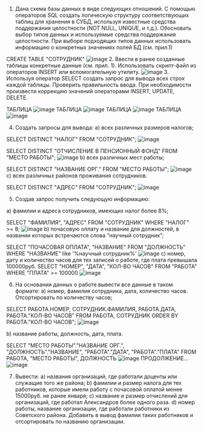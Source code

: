 1.	Дана схема базы данных в виде следующих отношений.  С помощью операторов SQL создать логическую структуру соответствующих таблиц для хранения в СУБД, используя известные средства поддержания целостности (NOT NULL, UNIQUE, и т.д.). Обосновать выбор типов данных и используемые средства поддержания целостности. При выборе подходящих типов данных использовать информацию о конкретных значениях полей БД (см. прил.1)

CREATE TABLE "СОТРУДНИК"
![image](https://user-images.githubusercontent.com/64357780/115071738-0bba8b80-9f10-11eb-92c5-1b9aa75d477b.png)
2.  Ввести в ранее созданные таблицы конкретные данные (см. прил. 1). Использовать скрипт-файл из операторов INSERT или вспомогательную утилиту.
![image](https://user-images.githubusercontent.com/64357780/114872776-109a1500-9e14-11eb-9a19-6b1db9a3a1a7.png)
3.  Используя оператор SELECT создать запрос для вывода всех строк каждой таблицы. Проверить правильность ввода. При необходимости произвести коррекцию значений операторами INSERT, UPDATE, DELETE. 

ТАБЛИЦА
![image](https://user-images.githubusercontent.com/64357780/114874629-ecd7ce80-9e15-11eb-97e2-42bdb453624a.png)
ТАБЛИЦА
![image](https://user-images.githubusercontent.com/64357780/114874759-109b1480-9e16-11eb-9940-d1e2feffdd68.png)
ТАБЛИЦА
![image](https://user-images.githubusercontent.com/64357780/114874824-214b8a80-9e16-11eb-91d7-9b530163ba3c.png)
ТАБЛИЦА
![image](https://user-images.githubusercontent.com/64357780/114874877-2f011000-9e16-11eb-9ae2-be7f5289009f.png)

4.	Создать запросы для вывода:
a)	всех различных размеров налогов;

SELECT DISTINCT "НАЛОГ" FROM "СОТРУДНИК";
![image](https://user-images.githubusercontent.com/64357780/114876777-198ce580-9e18-11eb-8efa-7549d65d5a37.png)

SELECT DISTINCT "ОТЧИСЛЕНИЕ В ПЕНСИОННЫЙ ФОНД" FROM "МЕСТО РАБОТЫ";
![image](https://user-images.githubusercontent.com/64357780/114877129-6ffa2400-9e18-11eb-9102-6c6615a37727.png)
b)	всех различных мест работы;

SELECT DISTINCT "НАЗВАНИЕ ОРГ." FROM "МЕСТО РАБОТЫ";
![image](https://user-images.githubusercontent.com/64357780/114877827-1a724700-9e19-11eb-9b79-423d5408c2f2.png)
c)	всех различных районов проживания сотрудников.

SELECT DISTINCT "АДРЕС" FROM "СОТРУДНИК";
![image](https://user-images.githubusercontent.com/64357780/114878131-5c02f200-9e19-11eb-936f-2b3212beed0b.png)

5.	Создав запрос получить следующую информацию:

a)	фамилии и адреса сотрудников, имеющих налог более 8%;

SELECT "ФАМИЛИЯ", "АДРЕС" FROM "СОТРУДНИК" WHERE "НАЛОГ" >= 8;
![image](https://user-images.githubusercontent.com/64357780/114880130-3a0a6f00-9e1b-11eb-95fd-c8794530e29f.png)
b)	почасовую оплату и название для должностей, в названии которых встречаются слова “научный сотрудник”;

SELECT "ПОЧАСОВАЯ ОПЛАТА", "НАЗВАНИЕ" FROM "ДОЛЖНОСТЬ" WHERE "НАЗВАНИЕ" like '%научный сотрудник%'
![image](https://user-images.githubusercontent.com/64357780/114918651-bf544a80-9e40-11eb-8fe4-f75161b94c8c.png)
c)	номер, дату и количество часов для тех записей о работе, где плата превышала 100000руб.
SELECT "НОМЕР", "ДАТА", "КОЛ-ВО ЧАСОВ" FROM "РАБОТА" WHERE "ПЛАТА" >= 100000
![image](https://user-images.githubusercontent.com/64357780/114918849-fe829b80-9e40-11eb-8b78-2ad4a0799cbe.png)

6.	На основании данных о работе вывести все данные в таком формате:
a)	номер, фамилия сотрудника, дата, количество часов. Отсортировать по количеству часов;

SELECT РАБОТА.НОМЕР, СОТРУДНИК.ФАМИЛИЯ, РАБОТА.ДАТА, РАБОТА."КОЛ-ВО ЧАСОВ" FROM РАБОТА, СОТРУДНИК ORDER BY РАБОТА."КОЛ-ВО ЧАСОВ";
![image](https://user-images.githubusercontent.com/64357780/114922257-e4e35300-9e44-11eb-8885-b886684f16e4.png)


b)	название работы, должность, дата, плата.

SELECT "МЕСТО РАБОТЫ"."НАЗВАНИЕ ОРГ.", "ДОЛЖНОСТЬ"."НАЗВАНИЕ", "РАБОТА"."ДАТА", "РАБОТА"."ПЛАТА" FROM РАБОТА, "МЕСТО РАБОТЫ", ДОЛЖНОСТЬ 
![image](https://user-images.githubusercontent.com/64357780/114921894-7b634480-9e44-11eb-8890-3c4b95690cf9.png)
ПРОДОЛЖЕНИЕ...
![image](https://user-images.githubusercontent.com/64357780/114921927-85854300-9e44-11eb-84ca-c9503e52f596.png)

7.	Вывести:
a)	названия организаций, где работали доценты или служащие того же района;
b)	фамилии и размер налога для тех работников, которые имели работу с почасовой оплатой менее 15000руб. не ранее января;
c)	название и размер отчислений для организаций, где работал Александров более одного раза.
d)	номер работы, название организации, где работали работники из Советского района. Добавить в вывод фамилии таких работников и отсортировать по названию организации.








